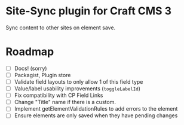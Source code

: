 # Site-Sync plugin for Craft CMS 3

Sync content to other sites on element save.

# Roadmap

- [ ] Docs! (sorry)
- [ ] Packagist, Plugin store
- [ ] Validate field layouts to only allow 1 of this field type
- [ ] Value/label usability improvements (`toggleLabelId`)
- [ ] Fix compatibility with CP Field Links
- [ ] Change "Title" name if there is a custom.
- [ ] Implement getElementValidationRules to add errors to the element
- [ ] Ensure elements are only saved when they have pending changes

